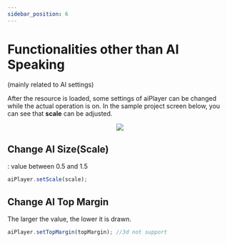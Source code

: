 ```yaml
---
sidebar_position: 6
---
```


# Functionalities other than AI Speaking
(mainly related to AI settings)

After the resource is loaded, some settings of aiPlayer can be changed while the actual operation is on. In the sample project screen below, you can see that **scale** can be adjusted.

<p align="center">
<img src="/img/aihuman/android/Screenshot_20221107-120334_AIHumanSDKDemo.jpg" style={{zoom: "25%"}} />
</p>

## Change AI Size(Scale)
: value between 0.5 and 1.5

```js
aiPlayer.setScale(scale);
```

## Change AI Top Margin
The larger the value, the lower it is drawn.

```js
aiPlayer.setTopMargin(topMargin); //3d not support 
```
